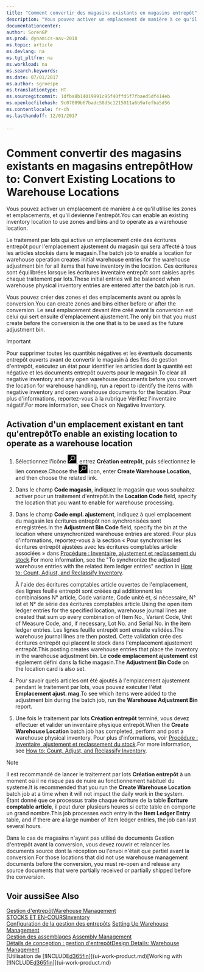 ```yaml
---
title: "Comment convertir des magasins existants en magasins entrepôt"
description: "Vous pouvez activer un emplacement de manière à ce qu'il utilise les zones et emplacements, et qu'il devienne l'entrepôt."
documentationcenter: 
author: SorenGP
ms.prod: dynamics-nav-2018
ms.topic: article
ms.devlang: na
ms.tgt_pltfrm: na
ms.workload: na
ms.search.keywords: 
ms.date: 07/01/2017
ms.author: sgroespe
ms.translationtype: HT
ms.sourcegitcommit: 1dfba8b14019991c95f40ffd5f7fbaed5df414eb
ms.openlocfilehash: 9c07809b67badc58d5c1215011a6b9afefba5d56
ms.contentlocale: fr-ch
ms.lasthandoff: 12/01/2017

---
```

# <a name="how-to-convert-existing-locations-to-warehouse-locations"></a><span data-ttu-id="078f2-103">Comment convertir des magasins existants en magasins entrepôt</span><span class="sxs-lookup"><span data-stu-id="078f2-103">How to: Convert Existing Locations to Warehouse Locations</span></span>
<span data-ttu-id="078f2-104">Vous pouvez activer un emplacement de manière à ce qu'il utilise les zones et emplacements, et qu'il devienne l'entrepôt.</span><span class="sxs-lookup"><span data-stu-id="078f2-104">You can enable an existing inventory location to use zones and bins and to operate as a warehouse location.</span></span>  

<span data-ttu-id="078f2-105">Le traitement par lots qui active un emplacement crée des écritures entrepôt pour l'emplacement ajustement du magasin qui sera affecté à tous les articles stockés dans le magasin.</span><span class="sxs-lookup"><span data-stu-id="078f2-105">The batch job to enable a location for warehouse operation creates initial warehouse entries for the warehouse adjustment bin for all items that have inventory in the location.</span></span> <span data-ttu-id="078f2-106">Ces écritures sont équilibrées lorsque les écritures inventaire entrepôt sont saisies après chaque traitement par lots.</span><span class="sxs-lookup"><span data-stu-id="078f2-106">These initial entries will be balanced when warehouse physical inventory entries are entered after the batch job is run.</span></span>  

<span data-ttu-id="078f2-107">Vous pouvez créer des zones et des emplacements avant ou après la conversion.</span><span class="sxs-lookup"><span data-stu-id="078f2-107">You can create zones and bins either before or after the conversion.</span></span> <span data-ttu-id="078f2-108">Le seul emplacement devant être créé avant la conversion est celui qui sert ensuite d'emplacement ajustement.</span><span class="sxs-lookup"><span data-stu-id="078f2-108">The only bin that you must create before the conversion is the one that is to be used as the future adjustment bin.</span></span>  

> [!IMPORTANT]  
>  <span data-ttu-id="078f2-109">Pour supprimer toutes les quantités négatives et les éventuels documents entrepôt ouverts avant de convertir le magasin à des fins de gestion d'entrepôt, exécutez un état pour identifier les articles dont la quantité est négative et les documents entrepôt ouverts pour le magasin.</span><span class="sxs-lookup"><span data-stu-id="078f2-109">To clear all negative inventory and any open warehouse documents before you convert the location for warehouse handling, run a report to identify the items with negative inventory and open warehouse documents for the location.</span></span> <span data-ttu-id="078f2-110">Pour plus d'informations, reportez\-vous à la rubrique Vérifiez l'inventaire négatif.</span><span class="sxs-lookup"><span data-stu-id="078f2-110">For more information, see Check on Negative Inventory.</span></span>  

## <a name="to-enable-an-existing-location-to-operate-as-a-warehouse-location"></a><span data-ttu-id="078f2-111">Activation d'un emplacement existant en tant qu'entrepôt</span><span class="sxs-lookup"><span data-stu-id="078f2-111">To enable an existing location to operate as a warehouse location</span></span>  
1.  <span data-ttu-id="078f2-112">Sélectionnez l'icône ![Page ou état pour la recherche](media/ui-search/search_small.png "Page ou état pour la recherche"), entrez **Création entrepôt**, puis sélectionnez le lien connexe.</span><span class="sxs-lookup"><span data-stu-id="078f2-112">Choose the ![Search for Page or Report](media/ui-search/search_small.png "Search for Page or Report icon") icon, enter **Create Warehouse Location**, and then choose the related link.</span></span>  
2.  <span data-ttu-id="078f2-113">Dans le champ **Code magasin**, indiquez le magasin que vous souhaitez activer pour un traitement d'entrepôt.</span><span class="sxs-lookup"><span data-stu-id="078f2-113">In the **Location Code** field, specify the location that you want to enable for warehouse processing.</span></span>  
3.  <span data-ttu-id="078f2-114">Dans le champ **Code empl. ajustement**, indiquez à quel emplacement du magasin les écritures entrepôt non synchronisées sont enregistrées.</span><span class="sxs-lookup"><span data-stu-id="078f2-114">In the **Adjustment Bin Code** field, specify the bin at the location where unsynchronized warehouse entries are stored.</span></span> <span data-ttu-id="078f2-115">Pour plus d'informations, reportez-vous à la section « Pour synchroniser les écritures entrepôt ajustées avec les écritures comptables article associées » dans [Procédure : Inventaire, ajustement et reclassement du stock](inventory-how-count-adjust-reclassify.md).</span><span class="sxs-lookup"><span data-stu-id="078f2-115">For more information, see the "To synchronize the adjusted warehouse entries with the related item ledger entries" section in [How to: Count, Adjust, and Reclassify Inventory](inventory-how-count-adjust-reclassify.md).</span></span>  

    <span data-ttu-id="078f2-116">À l'aide des écritures comptables article ouvertes de l'emplacement, des lignes feuille entrepôt sont créées qui additionnent les combinaisons N° article, Code variante, Code unité et, si nécessaire, N° lot et N° de série des écritures comptables article.</span><span class="sxs-lookup"><span data-stu-id="078f2-116">Using the open item ledger entries for the specified location, warehouse journal lines are created that sum up every combination of Item No., Variant Code, Unit of Measure Code, and, if necessary, Lot No. and Serial No. in the item ledger entries.</span></span> <span data-ttu-id="078f2-117">Les lignes feuille entrepôt sont ensuite validées.</span><span class="sxs-lookup"><span data-stu-id="078f2-117">The warehouse journal lines are then posted.</span></span> <span data-ttu-id="078f2-118">Cette validation crée des écritures entrepôt qui placent le stock dans l'emplacement ajustement entrepôt.</span><span class="sxs-lookup"><span data-stu-id="078f2-118">This posting creates warehouse entries that place the inventory in the warehouse adjustment bin.</span></span> <span data-ttu-id="078f2-119">Le **code emplacement ajustement** est également défini dans la fiche magasin.</span><span class="sxs-lookup"><span data-stu-id="078f2-119">The **Adjustment Bin Code** on the location card is also set.</span></span>  

4.  <span data-ttu-id="078f2-120">Pour savoir quels articles ont été ajoutés à l'emplacement ajustement pendant le traitement par lots, vous pouvez exécuter l'état **Emplacement ajust. mag**.</span><span class="sxs-lookup"><span data-stu-id="078f2-120">To see which items were added to the adjustment bin during the batch job, run the **Warehouse Adjustment Bin** report.</span></span>  
5.  <span data-ttu-id="078f2-121">Une fois le traitement par lots **Création entrepôt** terminé, vous devez effectuer et valider un inventaire physique entrepôt.</span><span class="sxs-lookup"><span data-stu-id="078f2-121">When the **Create Warehouse Location** batch job has completed, perform and post a warehouse physical inventory.</span></span> <span data-ttu-id="078f2-122">Pour plus d'informations, voir [Procédure : Inventaire, ajustement et reclassement du stock](inventory-how-count-adjust-reclassify.md).</span><span class="sxs-lookup"><span data-stu-id="078f2-122">For more information, see [How to: Count, Adjust, and Reclassify Inventory](inventory-how-count-adjust-reclassify.md).</span></span>  

> [!NOTE]  
>  <span data-ttu-id="078f2-123">Il est recommandé de lancer le traitement par lots **Création entrepôt** à un moment où il ne risque pas de nuire au fonctionnement habituel du système.</span><span class="sxs-lookup"><span data-stu-id="078f2-123">It is recommended that you run the **Create Warehouse Location** batch job at a time when it will not impact the daily work in the system.</span></span> <span data-ttu-id="078f2-124">Étant donné que ce processus traite chaque écriture de la table **Écriture comptable article**, il peut durer plusieurs heures si cette table en comporte un grand nombre.</span><span class="sxs-lookup"><span data-stu-id="078f2-124">This job processes each entry in the **Item Ledger Entry** table, and if there are a large number of item ledger entries, the job can last several hours.</span></span>  

 <span data-ttu-id="078f2-125">Dans le cas de magasins n'ayant pas utilisé de documents Gestion d'entrepôt avant la conversion, vous devez rouvrir et relancer les documents source dont la réception ou l'envoi n'était que partiel avant la conversion.</span><span class="sxs-lookup"><span data-stu-id="078f2-125">For those locations that did not use warehouse management documents before the conversion, you must re-open and release any source documents that were partially received or partially shipped before the conversion.</span></span>  

## <a name="see-also"></a><span data-ttu-id="078f2-126">Voir aussi</span><span class="sxs-lookup"><span data-stu-id="078f2-126">See Also</span></span>  
[<span data-ttu-id="078f2-127">Gestion d'entrepôt</span><span class="sxs-lookup"><span data-stu-id="078f2-127">Warehouse Management</span></span>](warehouse-manage-warehouse.md)  
[<span data-ttu-id="078f2-128">STOCKS ET EN-COURS</span><span class="sxs-lookup"><span data-stu-id="078f2-128">Inventory</span></span>](inventory-manage-inventory.md)  
<span data-ttu-id="078f2-129">[Configuration de la gestion des entrepôts](warehouse-setup-warehouse.md)   </span><span class="sxs-lookup"><span data-stu-id="078f2-129">[Setting Up Warehouse Management](warehouse-setup-warehouse.md)   </span></span>  
<span data-ttu-id="078f2-130">[Gestion des assemblages](assembly-assemble-items.md)  </span><span class="sxs-lookup"><span data-stu-id="078f2-130">[Assembly Management](assembly-assemble-items.md)  </span></span>  
[<span data-ttu-id="078f2-131">Détails de conception : gestion d'entrepôt</span><span class="sxs-lookup"><span data-stu-id="078f2-131">Design Details: Warehouse Management</span></span>](design-details-warehouse-management.md)  
<span data-ttu-id="078f2-132">[Utilisation de [!INCLUDE[d365fin](includes/d365fin_md.md)]](ui-work-product.md)</span><span class="sxs-lookup"><span data-stu-id="078f2-132">[Working with [!INCLUDE[d365fin](includes/d365fin_md.md)]](ui-work-product.md)</span></span>

